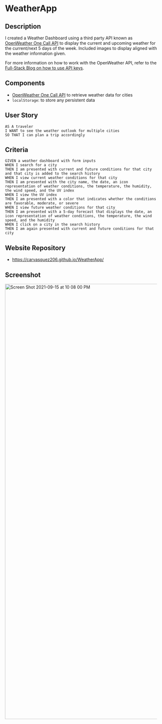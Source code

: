 # WeatherApp

## Description
I created a Weather Dashboard using a third party API known as [OpenWeather One Call API](https://openweathermap.org/api/one-call-api) to display the current and upcoming weather for the current/next 5 days of the week. Included images to display aligned with the weather information given. 

For more information on how to work with the OpenWeather API, refer to the [Full-Stack Blog on how to use API keys](https://coding-boot-camp.github.io/full-stack/apis/how-to-use-api-keys).

## Components  
- [OpenWeather One Call API](https://openweathermap.org/api/one-call-api) to retrieve weather data for cities
- `localStorage`: to store any persistent data

## User Story

```
AS A traveler
I WANT to see the weather outlook for multiple cities
SO THAT I can plan a trip accordingly
```

## Criteria

```
GIVEN a weather dashboard with form inputs
WHEN I search for a city
THEN I am presented with current and future conditions for that city and that city is added to the search history
WHEN I view current weather conditions for that city
THEN I am presented with the city name, the date, an icon representation of weather conditions, the temperature, the humidity, the wind speed, and the UV index
WHEN I view the UV index
THEN I am presented with a color that indicates whether the conditions are favorable, moderate, or severe
WHEN I view future weather conditions for that city
THEN I am presented with a 5-day forecast that displays the date, an icon representation of weather conditions, the temperature, the wind speed, and the humidity
WHEN I click on a city in the search history
THEN I am again presented with current and future conditions for that city
```

## Website Repository

- https://carvasquez206.github.io/WeatherApp/

## Screenshot
<img width="1436" alt="Screen Shot 2021-09-15 at 10 08 00 PM" src="https://user-images.githubusercontent.com/63617482/133553058-e0e19de5-78a0-4c31-bc36-6c75be14047b.png">

